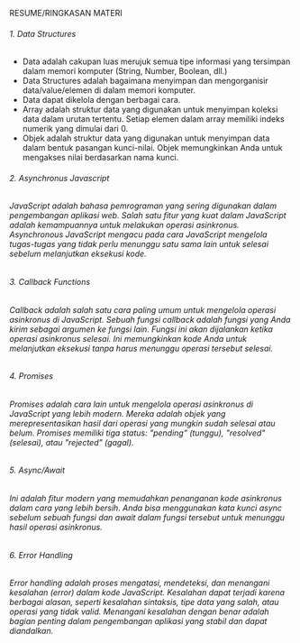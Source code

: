 RESUME/RINGKASAN MATERI

###### 1. Data Structures
- Data adalah cakupan luas merujuk semua tipe informasi yang tersimpan dalam memori komputer (String, Number, Boolean, dll.)
- Data Structures adalah bagaimana menyimpan dan mengorganisir data/value/elemen di dalam memori komputer.
- Data dapat dikelola dengan berbagai cara.
- Array adalah struktur data yang digunakan untuk menyimpan koleksi data dalam urutan tertentu. Setiap elemen dalam array memiliki indeks numerik yang dimulai dari 0.
- Objek adalah struktur data yang digunakan untuk menyimpan data dalam bentuk pasangan kunci-nilai. Objek memungkinkan Anda untuk mengakses nilai berdasarkan nama kunci.

###### 2. Asynchronus Javascript
###### JavaScript adalah bahasa pemrograman yang sering digunakan dalam pengembangan aplikasi web. Salah satu fitur yang kuat dalam JavaScript adalah kemampuannya untuk melakukan operasi asinkronus. Asynchronous JavaScript mengacu pada cara JavaScript mengelola tugas-tugas yang tidak perlu menunggu satu sama lain untuk selesai sebelum melanjutkan eksekusi kode. 

###### 3. Callback Functions
###### Callback adalah salah satu cara paling umum untuk mengelola operasi asinkronus di JavaScript. Sebuah fungsi callback adalah fungsi yang Anda kirim sebagai argumen ke fungsi lain. Fungsi ini akan dijalankan ketika operasi asinkronus selesai. Ini memungkinkan kode Anda untuk melanjutkan eksekusi tanpa harus menunggu operasi tersebut selesai.

###### 4. Promises
###### Promises adalah cara lain untuk mengelola operasi asinkronus di JavaScript yang lebih modern. Mereka adalah objek yang merepresentasikan hasil dari operasi yang mungkin sudah selesai atau belum. Promises memiliki tiga status: "pending" (tunggu), "resolved" (selesai), atau "rejected" (gagal).

###### 5. Async/Await
###### Ini adalah fitur modern yang memudahkan penanganan kode asinkronus dalam cara yang lebih bersih. Anda bisa menggunakan kata kunci async sebelum sebuah fungsi dan await dalam fungsi tersebut untuk menunggu hasil operasi asinkronus.

###### 6. Error Handling
###### Error handling adalah proses mengatasi, mendeteksi, dan menangani kesalahan (error) dalam kode JavaScript. Kesalahan dapat terjadi karena berbagai alasan, seperti kesalahan sintaksis, tipe data yang salah, atau operasi yang tidak valid. Menangani kesalahan dengan benar adalah bagian penting dalam pengembangan aplikasi yang stabil dan dapat diandalkan.